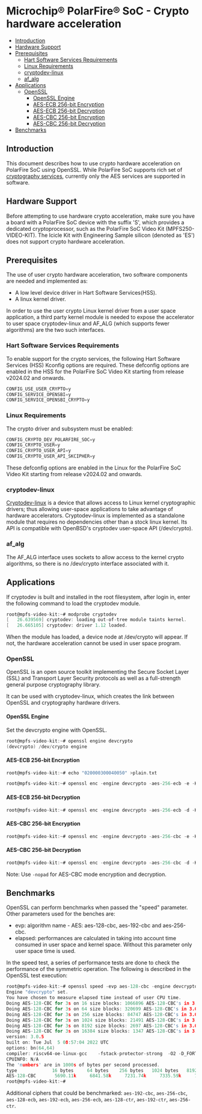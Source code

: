 # Microchip® PolarFire® SoC - Crypto hardware acceleration

- [Introduction](#introduction)
- [Hardware Support](#hardware-support)
- [Prerequisites](#prerequisites)
  - [Hart Software Services Requirements](#hart-software-services-requirements)
  - [Linux Requirements](#linux-requirements)
  - [cryptodev-linux](#cryptodev-linux)
  - [af_alg](#af_alg)
- [Applications](#applications)
  - [OpenSSL](#openssl)
    - [OpenSSL Engine](#openssl-engine)
    - [AES-ECB 256-bit Encryption](#aes-ecb-256-bit-encryption)
    - [AES-ECB 256-bit Decryption](#aes-ecb-256-bit-decryption)
    - [AES-CBC 256-bit Encryption](#aes-cbc-256-bit-encryption)
    - [AES-CBC 256-bit Decryption](#aes-cbc-256-bit-decryption)
- [Benchmarks](#benchmarks)

<a name="introduction"></a>

## Introduction

This document describes how to use crypto hardware acceleration on PolarFire SoC using OpenSSL.
While PolarFire SoC supports rich set of [cryptography services](https://www.microchip.com/content/dam/mchp/documents/FPGA/ProductDocuments/UserGuides/Microchip_PolarFire_FPGA_and_PolarFire_SoC_FPGA_Security_User_Guide_VA%20(2).pdf), currently only the AES services are supported in software.

<a name="hardware-support"></a>

## Hardware Support

Before attempting to use hardware crypto acceleration, make sure you have a board with a PolarFire SoC device with the suffix 'S', which provides a dedicated cryptoprocessor, such as the PolarFire SoC Video Kit (MPFS250-VIDEO-KIT). The Icicle Kit with Engineering Sample silicon (denoted as 'ES') does not support crypto hardware acceleration.

<a name="prerequisites"></a>

## Prerequisites

The use of user crypto hardware acceleration, two software components are needed and implemented as:

- A low level device driver in Hart Software Services(HSS).
- A linux kernel driver.

In order to use the user crypto Linux kernel driver from a user space application, a third party kernel module is needed to expose the accelerator to user space cryptodev-linux and AF_ALG (which supports fewer algorithms) are the two such interfaces.

<a name="hart-software-services-requirements"></a>

### Hart Software Services Requirements

To enable support for the crypto services, the following Hart Software Services (HSS) Kconfig options are required. These defconfig options are enabled in the HSS for the PolarFire SoC Video Kit starting from release v2024.02 and onwards.

```c
CONFIG_USE_USER_CRYPTO=y
CONFIG_SERVICE_OPENSBI=y
CONFIG_SERVICE_OPENSBI_CRYPTO=y
```

<a name="linux-requirements"></a>

### Linux Requirements

The crypto driver and subsystem must be enabled:

```c
CONFIG_CRYPTO_DEV_POLARFIRE_SOC=y
CONFIG_CRYPTO_USER=y
CONFIG_CRYPTO_USER_API=y
CONFIG_CRYPTO_USER_API_SKCIPHER=y
```

These defconfig options are enabled in the Linux for the PolarFire SoC Video Kit starting from release v2024.02 and onwards.

<a name="cryptodev-linux"></a>

### cryptodev-linux

[Cryptodev-linux](http://cryptodev-linux.org/) is a device that allows access to Linux kernel cryptographic drivers; thus allowing user-space applications to take advantage of hardware accelerators. Cryptodev-linux is implemented as a standalone module that requires no dependencies other than a stock linux kernel. Its API is compatible with OpenBSD's cryptodev user-space API (/dev/crypto).

<a name="af_alg"></a>

### af_alg

The AF_ALG interface uses sockets to allow access to the kernel crypto algorithms, so there is no /dev/crypto interface associated with it.

<a name="applications"></a>

## Applications

If cryptodev is built and installed in the root filesystem, after login in, enter the following command to load the cryptodev module.

```c
root@mpfs-video-kit:~# modprobe cryptodev
[   26.639569] cryptodev: loading out-of-tree module taints kernel.
[   26.665105] cryptodev: driver 1.12 loaded.
```

When the module has loaded, a device node at /dev/crypto will appear. If not, the hardware acceleration cannot be used in user space program.

<a name="openssl"></a>

### OpenSSL

OpenSSL is an open source toolkit implementing the Secure Socket Layer (SSL) and Transport Layer Security protocols as well as a full-strength general purpose cryptography library.

It can be used with cryptodev-linux, which creates the link between OpenSSL and cryptography hardware drivers.

<a name="openssl-engine"></a>

#### OpenSSL Engine

Set the devcrypto engine with OpenSSL.

```c
root@mpfs-video-kit:~# openssl engine devcrypto
(devcrypto) /dev/crypto engine
```

<a name="aes-ecb-256-bit-encryption"></a>

#### AES-ECB 256-bit Encryption

```c
root@mpfs-video-kit:~# echo "020000300040050" >plain.txt
```

```c
root@mpfs-video-kit:~# openssl enc -engine devcrypto -aes-256-ecb -e -K 1d85a181b54cde51f0e098095b2962fdc93b51fe9b88602b3f54130bf76a5bd9 -in plain.txt -out cipher.txt
```

<a name="aes-ecb-256-bit-decryption"></a>

#### AES-ECB 256-bit Decryption

```c
root@mpfs-video-kit:~# openssl enc -engine devcrypto -aes-256-ecb -d -K 1d85a181b54cde51f0e098095b2962fdc93b51fe9b88602b3f54130bf76a5bd9 -in cipher.txt -out dec.txt
```

<a name="aes-cbc-256-bit-encryption"></a>

#### AES-CBC 256-bit Encryption

```c
root@mpfs-video-kit:~# openssl enc -engine devcrypto -aes-256-cbc -e -K 1d85a181b54cde51f0e098095b2962fdc93b51fe9b88602b3f54130bf76a5bd9 -iv 00000000000000000000000000000000 -in plain.txt -out cipher.txt -nopad
```

<a name="aes-cbc-256-bit-decryption"></a>

#### AES-CBC 256-bit Decryption

```c
root@mpfs-video-kit:~# openssl enc -engine devcrypto -aes-256-cbc -d -K 1d85a181b54cde51f0e098095b2962fdc93b51fe9b88602b3f54130bf76a5bd9 -iv 00000000000000000000000000000000 -in cipher.txt -out dec.txt -nopad
```

Note: Use `-nopad` for AES-CBC mode encryption and decryption.

<a name="benchmarks"></a>

## Benchmarks

OpenSSL can perform benchmarks when passed the "speed" parameter. Other parameters used for the benches are:

- evp: algorithm name - AES: aes-128-cbc, aes-192-cbc and aes-256-cbc.
- elapsed: performances are calculated in taking into account time consumed in user space and kernel space. Without this parameter only user space time is used.

In the speed test, a series of performance tests are done to check the performance of the symmetric operation. The following is described in the OpenSSL test execution:

```c
root@mpfs-video-kit:~# openssl speed -evp aes-128-cbc -engine devcrypto -elapsed
Engine "devcrypto" set.
You have chosen to measure elapsed time instead of user CPU time.
Doing AES-128-CBC for 3s on 16 size blocks: 1066896 AES-128-CBC's in 3.00s
Doing AES-128-CBC for 3s on 64 size blocks: 320699 AES-128-CBC's in 3.00s
Doing AES-128-CBC for 3s on 256 size blocks: 84747 AES-128-CBC's in 3.00s
Doing AES-128-CBC for 3s on 1024 size blocks: 21491 AES-128-CBC's in 3.00s
Doing AES-128-CBC for 3s on 8192 size blocks: 2697 AES-128-CBC's in 3.00s
Doing AES-128-CBC for 3s on 16384 size blocks: 1347 AES-128-CBC's in 3.00s
version: 3.0.5
built on: Tue Jul  5 08:57:04 2022 UTC
options: bn(64,64)
compiler: riscv64-oe-linux-gcc    -fstack-protector-strong  -O2 -D_FORTIFY_SOURCE=2 -Wformat -Wformat-security -Werror=format-security --sysroot=recipe-sysroot -O2 -pipe -g -feliminate-unused-debug-types -fmacro-prefix-map=                      -fdebug-prefix-map=                      -fdebug-prefix-map=                      -fdebug-prefix-map=  -DOPENSSL_USE_NODELETE -DOPENSSL_PIC -DOPENSSL_BUILDING_OPENSSL -DNDEBUG
CPUINFO: N/A
The 'numbers' are in 1000s of bytes per second processed.
type             16 bytes     64 bytes    256 bytes   1024 bytes   8192 bytes  16384 bytes
AES-128-CBC       5690.11k     6841.58k     7231.74k     7335.59k     7364.61k     7356.42k
root@mpfs-video-kit:~#
```

Additional ciphers that could be benchmarked: `aes-192-cbc`, `aes-256-cbc`, `aes-128-ecb`, `aes-192-ecb`, `aes-256-ecb`, `aes-128-ctr`, `aes-192-ctr`, `aes-256-ctr`.
